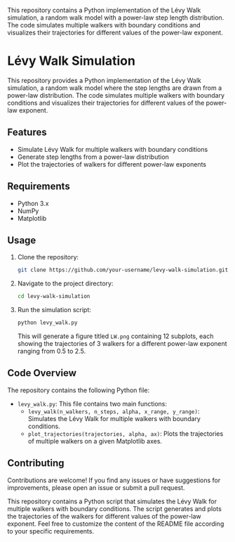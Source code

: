 This repository contains a Python implementation of the Lévy Walk simulation, a random walk model with a power-law step length distribution. The code simulates multiple walkers with boundary conditions and visualizes their trajectories for different values of the power-law exponent.

# Lévy Walk Simulation

This repository provides a Python implementation of the Lévy Walk simulation, a random walk model where the step lengths are drawn from a power-law distribution. The code simulates multiple walkers with boundary conditions and visualizes their trajectories for different values of the power-law exponent.

## Features

- Simulate Lévy Walk for multiple walkers with boundary conditions
- Generate step lengths from a power-law distribution
- Plot the trajectories of walkers for different power-law exponents

## Requirements

- Python 3.x
- NumPy
- Matplotlib

## Usage

1. Clone the repository:

   ```bash
   git clone https://github.com/your-username/levy-walk-simulation.git
   ```

2. Navigate to the project directory:

   ```bash
   cd levy-walk-simulation
   ```

3. Run the simulation script:

   ```bash
   python levy_walk.py
   ```

   This will generate a figure titled `LW.png` containing 12 subplots, each showing the trajectories of 3 walkers for a different power-law exponent ranging from 0.5 to 2.5.

## Code Overview

The repository contains the following Python file:

- `levy_walk.py`: This file contains two main functions:
  - `levy_walk(n_walkers, n_steps, alpha, x_range, y_range)`: Simulates the Lévy Walk for multiple walkers with boundary conditions.
  - `plot_trajectories(trajectories, alpha, ax)`: Plots the trajectories of multiple walkers on a given Matplotlib axes.

## Contributing

Contributions are welcome! If you find any issues or have suggestions for improvements, please open an issue or submit a pull request.


This repository contains a Python script that simulates the Lévy Walk for multiple walkers with boundary conditions. The script generates and plots the trajectories of the walkers for different values of the power-law exponent. Feel free to customize the content of the README file according to your specific requirements.

